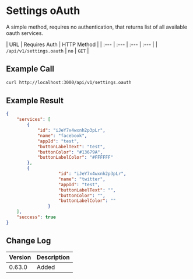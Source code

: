 # Settings oAuth

A simple method, requires no authentication, that returns list of all available oauth services.

| URL | Requires Auth | HTTP Method |
| :--- | :--- | :--- | :--- |
| `/api/v1/settings.oauth` | `no` | `GET` |

## Example Call

```bash
curl http://localhost:3000/api/v1/settings.oauth
```

## Example Result

```json
{
    "services": [
        {
            "id": "iJeY7x4wxnh2p3pLr",
            "name": "facebook",
            "appId": "test",
            "buttonLabelText": "test",
            "buttonColor": "#13679A",
            "buttonLabelColor": "#FFFFFF"
        },
        {
                    "id": "iJeY7x4wxnh2p3pLr",
                    "name": "twitter",
                    "appId": "test",
                    "buttonLabelText": "",
                    "buttonColor": "",
                    "buttonLabelColor": ""
                }
    ],
    "success": true
}
```

## Change Log

| Version | Description |
| :--- | :--- |
| 0.63.0 | Added |
